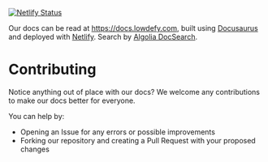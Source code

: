[![Netlify Status](https://api.netlify.com/api/v1/badges/87d8b0a5-c2f2-4544-86e6-0fb3a5007c96/deploy-status)](https://app.netlify.com/sites/reverent-hypatia-92c8ec/deploys)

Our docs can be read at https://docs.lowdefy.com, built using [Docusaurus](https://docusaurus.io) and deployed with [Netlify](https://www.netlify.com). Search by [Algolia DocSearch](https://community.algolia.com/docsearch/).

# Contributing

Notice anything out of place with our docs? We welcome any contributions to make our docs better for everyone.

You can help by:
- Opening an Issue for any errors or possible improvements
- Forking our repository and creating a Pull Request with your proposed changes